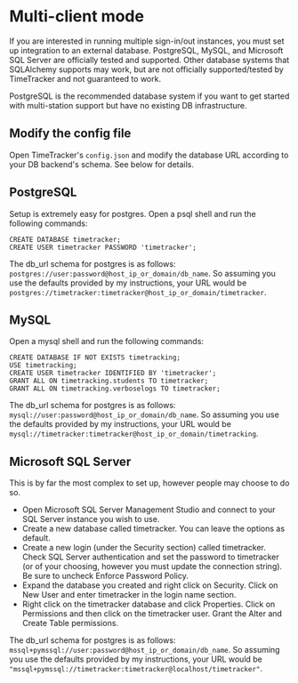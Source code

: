# Multi-client mode
If you are interested in running multiple sign-in/out instances, you must set up integration to
an external database. PostgreSQL, MySQL, and Microsoft SQL Server are officially tested and
supported. Other database systems that SQLAlchemy supports may work, but are not officially
supported/tested by TimeTracker and not guaranteed to work.

PostgreSQL is the recommended database system if you want to get started with multi-station support but have no
existing DB infrastructure.

## Modify the config file
Open TimeTracker's `config.json` and modify the database URL according to your DB backend's schema.
See below for details.

## PostgreSQL
Setup is extremely easy for postgres. Open a psql shell and run the following commands:
```
CREATE DATABASE timetracker;
CREATE USER timetracker PASSWORD 'timetracker';
```
The db_url schema for postgres is as follows: ```postgres://user:password@host_ip_or_domain/db_name```.
So assuming you use the defaults provided by my instructions, your URL would be 
```postgres://timetracker:timetracker@host_ip_or_domain/timetracker```.

## MySQL
Open a mysql shell and run the following commands:
```
CREATE DATABASE IF NOT EXISTS timetracking;
USE timetracking;
CREATE USER timetracker IDENTIFIED BY 'timetracker';
GRANT ALL ON timetracking.students TO timetracker;
GRANT ALL ON timetracking.verboselogs TO timetracker;
```
The db_url schema for postgres is as follows: ```mysql://user:password@host_ip_or_domain/db_name```.
So assuming you use the defaults provided by my instructions, your URL would be 
```mysql://timetracker:timetracker@host_ip_or_domain/timetracking```.

## Microsoft SQL Server
This is by far the most complex to set up, however people may choose to do so.

* Open Microsoft SQL Server Management Studio and connect to your SQL Server instance you wish to use.
* Create a new database called timetracker. You can leave the options as default.
* Create a new login (under the Security section) called timetracker. Check SQL Server authentication and set the 
password to timetracker (or of your choosing, however you must update the connection string). Be sure to uncheck 
 Enforce Password Policy.
* Expand the database you created and right click on Security. Click on New User and enter timetracker in the login name section.
* Right click on the timetracker database and click Properties. Click on Permissions and then click on the
timetracker user. Grant the Alter and Create Table permissions.

The db_url schema for postgres is as follows: ```mssql+pymssql://user:password@host_ip_or_domain/db_name```.
So assuming you use the defaults provided by my instructions, your URL would be 
```"mssql+pymssql://timetracker:timetracker@localhost/timetracker"```.
